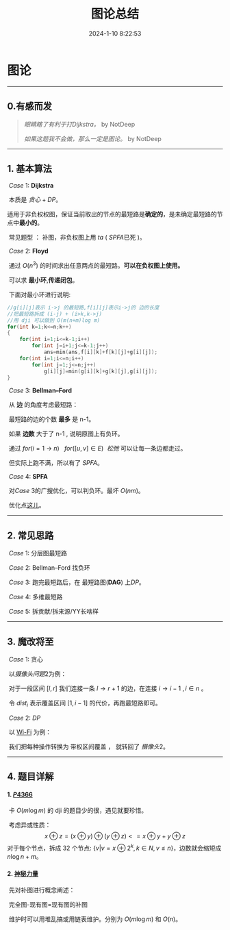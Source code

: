 ﻿---
title: 图论总结
date: 2024-1-10 8:22:53
tags: ['图论','OI']
sticky: 240110
mathjax: ture
---

# 图论

---

## $0.$有感而发

>   _眼睛瞎了有利于打Dijkstra。_ by NotDeep
>
>   _如果这题我不会做，那么一定是图论。_ by NotDeep

---

## $1.$ 基本算法

​	$Case\ 1:$ **Dijkstra**

​		本质是 $贪心+DP$。

​		适用于非负权权图，保证当前取出的节点的最短路是**确定的**，是未确定最短路的节点中**最小的**。

​		常见题型 ： 补图，非负权图上用 *ta* ( $SPFA$已死 )。

​	$Case\ 2:$ **Floyd**

​		通过 $O(n^3)$ 的时间求出任意两点的最短路。**可以在负权图上使用。**

​		可以求 **最小环**,**传递闭包**。

​		下面对最小环进行说明:

```c++
//g[i][j]表示 i->j 的最短路,f[i][j]表示i->j的 边的长度
//把最短路拆成 (i-j) + (i>k,k->j)
//用 dji 可以做到 O(m(n+m)log m)
for(int k=1;k<=n;k++)
{
    for(int i=1;i<=k-1;i++)
        for(int j=i+1;j<=k-1;j++)
            ans=min(ans,f[i][k]+f[k][j]+g[i][j]);
	for(int i=1;i<=n;i++)
		for(int j=1;j<=n;j++)
            g[i][j]=min(g[i][k]+g[k][j],g[i][j]);
}
```

​	$Case\ 3:$ **Bellman–Ford**

​		从 **边** 的角度考虑最短路：

​			最短路的边的个数 **最多** 是 n-1。

​		如果 **边数** 大于了 n-1 , 说明原图上有负环。

​		通过 $for(i=1\ \rightarrow\ n)\ \ \ for([u,v] \in E)\ \ 松弛$ 可以让每一条边都走过。

​		但实际上跑不满，所以有了 $SPFA$。

​	$Case\ 4:$ **SPFA**

​		对$Case\ 3$的广搜优化，可以判负环。最坏 $O(nm)$。

​		优化点[这儿](https://www.luogu.com.cn/blog/Parabola/spfa-hacker-orzorz)。

---

## $2.$ 常见思路

​	$Case\ 1:$ 分层图最短路

​	$Case\ 2:$ Bellman–Ford 找负环

​	$Case\ 3:$ 跑完最短路后，在 最短路图(**DAG**) 上$DP$。

​	$Case\ 4:$ 多维最短路

​	$Case\ 5:$ 拆贡献/拆来源/YY长啥样

---

## $3.$ 魔改将至

​	$Case\ 1:$ 贪心

​		以$摄像头问题2$为例：

​			对于一段区间 $[l,r]$ 我们连接一条 $l \rightarrow r+1$ 的边，在连接 $i \rightarrow i-1\ ,i\in n$ 。

​			令 $dist_i$ 表示覆盖区间 $[1,i-1]$ 的代价，再跑最短路即可。

​	$Case\ 2:$ $DP$

​		以 [Wi-Fi](https://codeforces.com/problemset/problem/1216/F) 为例：

​			我们把每种操作转换为 带权区间覆盖 ， 就转回了 $摄像头2$。

---

<div STYLE="page-break-after: always;"></div>

## $4.$ 题目详解

#### 	$1.$ [$P4366$](https://www.luogu.com.cn/problem/P4366)

​	卡 $O(m\log m)$ 的 dji 的题目少的很，遇见就要珍惜。

​	考虑异或性质：
$$
x \oplus z=(x\oplus y) \oplus (y\oplus z)<=x\oplus y+y\oplus z
$$
​	对于每个节点，拆成 32 个节点: $\{v|v=x \oplus2^k,k\in N,v\leq n\}$，边数就会缩短成 $n\log n+m$。

#### $2.$ [神秘力量](http://oi.nks.edu.cn:19360/zh/Problem/Details?cid=2627&tid=Q)

​	先对补图进行概念阐述：

​		完全图-现有图=现有图的补图

​	维护时可以用堆乱搞或用链表维护。分别为 $O(m \log m)$ 和 $O(n)$。

